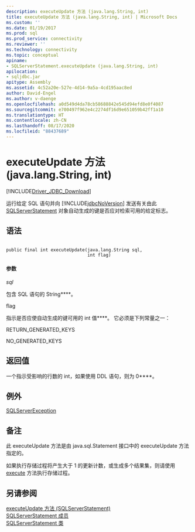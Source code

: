 ```yaml
---
description: executeUpdate 方法 (java.lang.String, int)
title: executeUpdate 方法 (java.lang.String, int) | Microsoft Docs
ms.custom: ''
ms.date: 01/19/2017
ms.prod: sql
ms.prod_service: connectivity
ms.reviewer: ''
ms.technology: connectivity
ms.topic: conceptual
apiname:
- SQLServerStatement.executeUpdate (java.lang.String, int)
apilocation:
- sqljdbc.jar
apitype: Assembly
ms.assetid: 4c52a20e-527e-4d14-9a5a-4cd195aac8ed
author: David-Engel
ms.author: v-daenge
ms.openlocfilehash: a0d549d4da78cb58688842e545d94efd8e0f4087
ms.sourcegitcommit: e700497f962e4c2274df16d9e651059b42ff1a10
ms.translationtype: HT
ms.contentlocale: zh-CN
ms.lasthandoff: 08/17/2020
ms.locfileid: "88437689"
---
```

# <a name="executeupdate-method-javalangstring-int"></a>executeUpdate 方法 (java.lang.String, int)
[!INCLUDE[Driver_JDBC_Download](../../../includes/driver_jdbc_download.md)]

  运行给定 SQL 语句并向 [!INCLUDE[jdbcNoVersion](../../../includes/jdbcnoversion_md.md)] 发送有关由此 [SQLServerStatement](../../../connect/jdbc/reference/sqlserverstatement-class.md) 对象自动生成的键是否应对检索可用的给定标志。  
  
## <a name="syntax"></a>语法  
  
```  
  
public final int executeUpdate(java.lang.String sql,  
                               int flag)  
```  
  
#### <a name="parameters"></a>参数  
 *sql*  
  
 包含 SQL 语句的 String****。  
  
 flag   
  
 指示是否应使自动生成的键可用的 int 值****。 它必须是下列常量之一：  
  
 RETURN_GENERATED_KEYS  
  
 NO_GENERATED_KEYS  
  
## <a name="return-value"></a>返回值  
 一个指示受影响的行数的 int，如果使用 DDL 语句，则为 0****。  
  
## <a name="exceptions"></a>例外  
 [SQLServerException](../../../connect/jdbc/reference/sqlserverexception-class.md)  
  
## <a name="remarks"></a>备注  
 此 executeUpdate 方法是由 java.sql.Statement 接口中的 executeUpdate 方法指定的。  
  
 如果执行存储过程将产生大于 1 的更新计数，或生成多个结果集，则请使用 [execute](../../../connect/jdbc/reference/execute-method-sqlserverstatement.md) 方法执行存储过程。  
  
## <a name="see-also"></a>另请参阅  
 [executeUpdate 方法 (SQLServerStatement)](../../../connect/jdbc/reference/executeupdate-method-sqlserverstatement.md)   
 [SQLServerStatement 成员](../../../connect/jdbc/reference/sqlserverstatement-members.md)   
 [SQLServerStatement 类](../../../connect/jdbc/reference/sqlserverstatement-class.md)  
  
  
